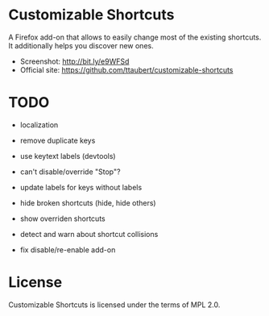 # Customizable Shortcuts

A Firefox add-on that allows to easily change most of the existing shortcuts.
It additionally helps you discover new ones.

- Screenshot: <http://bit.ly/e9WFSd>
- Official site: <https://github.com/ttaubert/customizable-shortcuts>

# TODO

* localization
* remove duplicate keys
* use keytext labels (devtools)
* can't disable/override "Stop"?
* update labels for keys without labels
* hide broken shortcuts (hide, hide others)

* show overriden shortcuts
* detect and warn about shortcut collisions

* fix disable/re-enable add-on

# License

Customizable Shortcuts is licensed under the terms of MPL 2.0.
